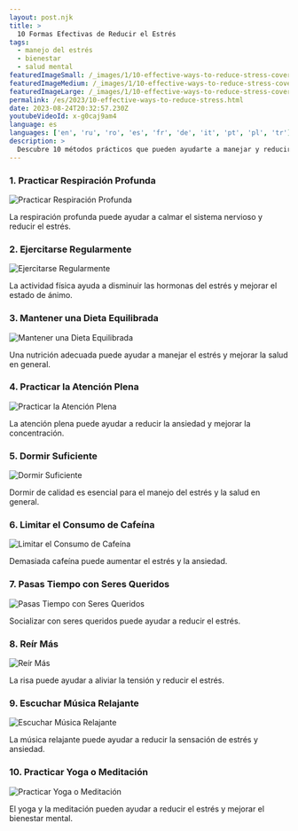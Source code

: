 ```yaml
---
layout: post.njk
title: >
  10 Formas Efectivas de Reducir el Estrés
tags:
  - manejo del estrés
  - bienestar
  - salud mental
featuredImageSmall: /_images/1/10-effective-ways-to-reduce-stress-cover-es-small.webp
featuredImageMedium: /_images/1/10-effective-ways-to-reduce-stress-cover-es-medium.webp
featuredImageLarge: /_images/1/10-effective-ways-to-reduce-stress-cover-es-large.webp
permalink: /es/2023/10-effective-ways-to-reduce-stress.html
date: 2023-08-24T20:32:57.230Z
youtubeVideoId: x-g0caj9am4
language: es
languages: ['en', 'ru', 'ro', 'es', 'fr', 'de', 'it', 'pt', 'pl', 'tr']
description: >
  Descubre 10 métodos prácticos que pueden ayudarte a manejar y reducir el estrés en tu vida diaria.
---
```


### 1. Practicar Respiración Profunda

![Practicar Respiración Profunda](/_images/6/6aaf673222bd14cf8262b49e191e2a01-medium.webp)

La respiración profunda puede ayudar a calmar el sistema nervioso y reducir el estrés.

### 2. Ejercitarse Regularmente

![Ejercitarse Regularmente](/_images/6/6adb0480852ba75739652e2f70f77754-medium.webp)

La actividad física ayuda a disminuir las hormonas del estrés y mejorar el estado de ánimo.

### 3. Mantener una Dieta Equilibrada

![Mantener una Dieta Equilibrada](/_images/3/39c8277395637367895666c32f49dc56-medium.webp)

Una nutrición adecuada puede ayudar a manejar el estrés y mejorar la salud en general.

### 4. Practicar la Atención Plena

![Practicar la Atención Plena](/_images/5/5ff252acdfe77bfc867935733a425a7c-medium.webp)

La atención plena puede ayudar a reducir la ansiedad y mejorar la concentración.

### 5. Dormir Suficiente

![Dormir Suficiente](/_images/b/be949448de3eb92b78bb0d117a2bbac5-medium.webp)

Dormir de calidad es esencial para el manejo del estrés y la salud en general.

### 6. Limitar el Consumo de Cafeína

![Limitar el Consumo de Cafeína](/_images/f/f965420cb767da9e9f77193c0a1a7a98-medium.webp)

Demasiada cafeína puede aumentar el estrés y la ansiedad.

### 7. Pasas Tiempo con Seres Queridos

![Pasas Tiempo con Seres Queridos](/_images/2/2656a6922d2bd0d911101482d105fc15-medium.webp)

Socializar con seres queridos puede ayudar a reducir el estrés.

### 8. Reír Más

![Reír Más](/_images/c/c96a95219ee9646bc9312136f611bddf-medium.webp)

La risa puede ayudar a aliviar la tensión y reducir el estrés.

### 9. Escuchar Música Relajante

![Escuchar Música Relajante](/_images/f/f52a3af1b0d5688f453efe0477b5c16a-medium.webp)

La música relajante puede ayudar a reducir la sensación de estrés y ansiedad.

### 10. Practicar Yoga o Meditación

![Practicar Yoga o Meditación](/_images/2/2ce314fe3f6d52819ae59bccba9fb1d6-medium.webp)

El yoga y la meditación pueden ayudar a reducir el estrés y mejorar el bienestar mental.

